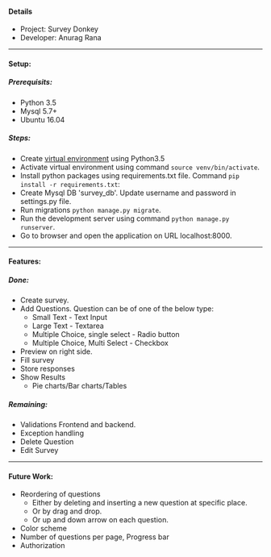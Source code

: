 #### Details
 - Project: Survey Donkey  
 - Developer: Anurag Rana  
--------
#### Setup:
##### Prerequisits:
 - Python 3.5
 - Mysql 5.7+
 - Ubuntu 16.04
 
##### Steps:
- Create [virtual environment](https://www.pythoncircle.com/post/404/virtual-environment-in-python-a-pocket-guide/) using Python3.5
- Activate virtual environment using command `source venv/bin/activate`.
- Install python packages using requirements.txt file. Command `pip install -r requirements.txt`:
- Create Mysql DB 'survey_db'. Update username and password in settings.py file.
- Run migrations `python manage.py migrate`.
- Run the development server using command `python manage.py runserver`.
- Go to browser and open the application on URL localhost:8000.
  

-------
#### Features:

##### Done:
- Create survey.
- Add Questions. Question can be of one of the below type:  
    - Small Text - Text Input
    - Large Text - Textarea
    - Multiple Choice, single select - Radio button
    - Multiple Choice, Multi Select - Checkbox
- Preview on right side.
- Fill survey
- Store responses
- Show Results
    - Pie charts/Bar charts/Tables 
##### Remaining:
- Validations Frontend and backend.
- Exception handling
- Delete Question
- Edit Survey

----------    
#### Future Work:  
 - Reordering of questions
     - Either by deleting and inserting a new question at specific place.
     - Or by drag and drop.
     - Or up and down arrow on each question.
 - Color scheme
 - Number of questions per page, Progress bar
 - Authorization
